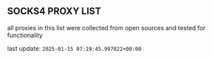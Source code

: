 ## SOCKS4 PROXY LIST

all proxies in this list were collected from open sources and tested for functionality

last update: `2025-01-15 07:19:45.997022+00:00`